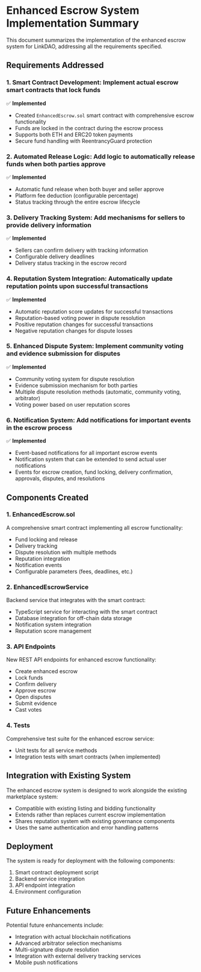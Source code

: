 # Enhanced Escrow System Implementation Summary

This document summarizes the implementation of the enhanced escrow system for LinkDAO, addressing all the requirements specified.

## Requirements Addressed

### 1. Smart Contract Development: Implement actual escrow smart contracts that lock funds
✅ **Implemented**

- Created `EnhancedEscrow.sol` smart contract with comprehensive escrow functionality
- Funds are locked in the contract during the escrow process
- Supports both ETH and ERC20 token payments
- Secure fund handling with ReentrancyGuard protection

### 2. Automated Release Logic: Add logic to automatically release funds when both parties approve
✅ **Implemented**

- Automatic fund release when both buyer and seller approve
- Platform fee deduction (configurable percentage)
- Status tracking through the entire escrow lifecycle

### 3. Delivery Tracking System: Add mechanisms for sellers to provide delivery information
✅ **Implemented**

- Sellers can confirm delivery with tracking information
- Configurable delivery deadlines
- Delivery status tracking in the escrow record

### 4. Reputation System Integration: Automatically update reputation points upon successful transactions
✅ **Implemented**

- Automatic reputation score updates for successful transactions
- Reputation-based voting power in dispute resolution
- Positive reputation changes for successful transactions
- Negative reputation changes for dispute losses

### 5. Enhanced Dispute System: Implement community voting and evidence submission for disputes
✅ **Implemented**

- Community voting system for dispute resolution
- Evidence submission mechanism for both parties
- Multiple dispute resolution methods (automatic, community voting, arbitrator)
- Voting power based on user reputation scores

### 6. Notification System: Add notifications for important events in the escrow process
✅ **Implemented**

- Event-based notifications for all important escrow events
- Notification system that can be extended to send actual user notifications
- Events for escrow creation, fund locking, delivery confirmation, approvals, disputes, and resolutions

## Components Created

### 1. EnhancedEscrow.sol
A comprehensive smart contract implementing all escrow functionality:
- Fund locking and release
- Delivery tracking
- Dispute resolution with multiple methods
- Reputation integration
- Notification events
- Configurable parameters (fees, deadlines, etc.)

### 2. EnhancedEscrowService
Backend service that integrates with the smart contract:
- TypeScript service for interacting with the smart contract
- Database integration for off-chain data storage
- Notification system integration
- Reputation score management

### 3. API Endpoints
New REST API endpoints for enhanced escrow functionality:
- Create enhanced escrow
- Lock funds
- Confirm delivery
- Approve escrow
- Open disputes
- Submit evidence
- Cast votes

### 4. Tests
Comprehensive test suite for the enhanced escrow service:
- Unit tests for all service methods
- Integration tests with smart contracts (when implemented)

## Integration with Existing System

The enhanced escrow system is designed to work alongside the existing marketplace system:
- Compatible with existing listing and bidding functionality
- Extends rather than replaces current escrow implementation
- Shares reputation system with existing governance components
- Uses the same authentication and error handling patterns

## Deployment

The system is ready for deployment with the following components:
1. Smart contract deployment script
2. Backend service integration
3. API endpoint integration
4. Environment configuration

## Future Enhancements

Potential future enhancements include:
- Integration with actual blockchain notifications
- Advanced arbitrator selection mechanisms
- Multi-signature dispute resolution
- Integration with external delivery tracking services
- Mobile push notifications